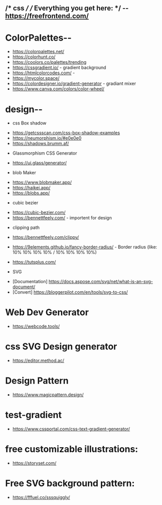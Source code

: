  /* css */
/* Everything you get here: */
-- https://freefrontend.com/
------------------------------
# ColorPalettes--
* https://colorpalettes.net/
* https://colorhunt.co/
* https://coolors.co/palettes/trending
* https://cssgradient.io/ - gradient background
* https://htmlcolorcodes.com/ -
* https://mycolor.space/
* https://colordesigner.io/gradient-generator - gradiant mixer
* https://www.canva.com/colors/color-wheel/

# design--
- css Box shadow
* https://getcssscan.com/css-box-shadow-examples
* https://neumorphism.io/#e0e0e0
* https://shadows.brumm.af/

- Glassmorphism CSS Generator
* https://ui.glass/generator/

- blob Maker
* https://www.blobmaker.app/
* https://haikei.app/
* https://blobs.app/

- cubic bezier
* https://cubic-bezier.com/ 
* https://bennettfeely.com/ - importent for design

- clipping path
* https://bennettfeely.com/clippy/ 
* https://9elements.github.io/fancy-border-radius/ - Border radius (like: 10% 10% 10% 10% / 10% 10% 10% 10%)

* https://tutsplus.com/

- SVG
* [Documentation] https://docs.aspose.com/svg/net/what-is-an-svg-document/
* [Convert] https://bloggerpilot.com/en/tools/svg-to-css/

# Web Dev Generator
* https://webcode.tools/

# css SVG Design generator
* https://editor.method.ac/

# Design Pattern
* https://www.magicpattern.design/

# test-gradient
* https://www.cssportal.com/css-text-gradient-generator/

# free customizable illustrations:
* https://storyset.com/

# Free SVG background pattern:
* https://fffuel.co/sssquiggly/
